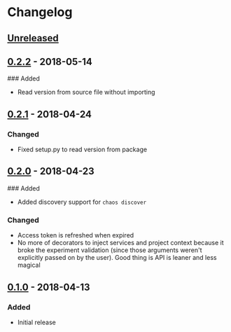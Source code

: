# Changelog

## [Unreleased][]

[Unreleased]: https://github.com/chaostoolkit-incubator/chaostoolkit-google-cloud/compare/0.2.2...HEAD

## [0.2.2][] - 2018-05-14

[0.2.2]: https://github.com/chaostoolkit-incubator/chaostoolkit-google-cloud/compare/0.2.1...0.2.2

### Added

-   Read version from source file without importing

## [0.2.1][] - 2018-04-24

[0.2.1]: https://github.com/chaostoolkit-incubator/chaostoolkit-google-cloud/compare/0.2.0...0.2.1

### Changed

-   Fixed setup.py to read version from package

## [0.2.0][] - 2018-04-23

[0.2.0]: https://github.com/chaostoolkit-incubator/chaostoolkit-google-cloud/compare/0.1.0...0.2.0

### Added

-   Added discovery support for `chaos discover`

### Changed

-   Access token is refreshed when expired
-   No more of decorators to inject services and project context because it
    broke the experiment validation (since those arguments weren't explicitly
    passed on by the user). Good thing is API is leaner and less magical


## [0.1.0][] - 2018-04-13

[0.1.0]: https://github.com/chaostoolkit-incubator/chaostoolkit-google-cloud/tree/0.1.0

### Added

-   Initial release
